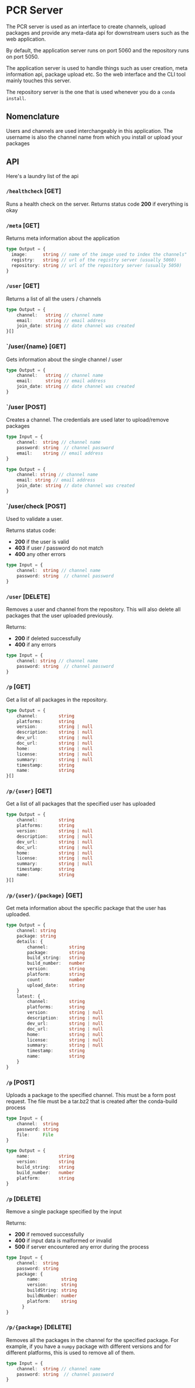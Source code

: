 PCR Server
==========

The PCR server is used as an interface to create channels, upload packages and
provide any meta-data api for downstream users such as the web application.

By default, the application server runs on port 5060 and the repository runs on
port 5050. 

The application server is used to handle things such as user creation, meta information api, package upload etc. So the web interface and the 
CLI tool mainly touches this server.

The repository server is the one that is used whenever you do a `conda install`. 

## Nomenclature

Users and channels are used interchangeably in this application. The username
is also the channel name from which you install or upload your packages

## API

Here's a laundry list of the api

### `/healthcheck` [GET]

Runs a health check on the server. Returns status code **200** if everything
is okay

### `/meta` [GET]

Returns meta information about the application

```typescript
type Output = {
  image:      string // name of the image used to index the channels"
  registry:   string // url of the registry server (usually 5060)
  repository: string // url of the repository server (usually 5050)
}
``` 

### `/user` [GET]

Returns a list of all the users / channels

```typescript
type Output = {
    channel:   string // channel name
    email:     string // email address 
    join_date: string // date channel was created
}[]
```

### `/user/{name} [GET]

Gets information about the single channel / user

```typescript
type Output = {
    channel:   string // channel name
    email:     string // email address 
    join_date: string // date channel was created
}
```

### `/user [POST]

Creates a channel. The credentials are used later to upload/remove packages

```typescript
type Input = {
    channel:  string // channel name
    password: string  // channel password
    email:    string // email address
}

type Output = {
    channel: string // channel name
    email: string // email address 
    join_date: string // date channel was created
}
```

### `/user/check [POST]

Used to validate a user. 

Returns status code:
  - **200** if the user is valid
  - **403** if user / password do not match
  - **400** any other errors

```typescript
type Input = {
    channel:  string // channel name
    password: string  // channel password
}
```

### `/user` [DELETE]

Removes a user and channel from the repository. This will also delete
all packages that the user uploaded previously.

Returns:
  - **200** if deleted successfully 
  - **400** if any errors 
  
```typescript
type Input = {
    channel: string // channel name
    password: string  // channel password
}
```

### `/p` [GET]

Get a list of all packages in the repository.

```typescript
type Output = {
    channel:        string
    platforms:      string
    version:        string | null
    description:    string | null
    dev_url:        string | null
    doc_url:        string | null
    home:           string | null
    license:        string | null
    summary:        string | null
    timestamp:      string
    name:           string
}[]
```

### `/p/{user}` [GET]

Get a list of all packages that the specified user has uploaded

```typescript
type Output = {
    channel:        string
    platforms:      string
    version:        string | null
    description:    string | null
    dev_url:        string | null
    doc_url:        string | null
    home:           string | null
    license:        string | null
    summary:        string | null
    timestamp:      string
    name:           string
}[]
```

### `/p/{user}/{package}` [GET]

Get meta information about the specific package that the user has uploaded.

```typescript
type Output = {
	channel: string
	package: string
	details: {
        channel:        string
        package:        string
        build_string:   string
        build_number:   number
        version:        string
        platform:       string
        count:          number
        upload_date:    string
    }   
	latest: {
        channel:        string
        platforms:      string
        version:        string | null
        description:    string | null
        dev_url:        string | null
        doc_url:        string | null
        home:           string | null
        license:        string | null
        summary:        string | null
        timestamp:      string
        name:           string
    }
}
```

### `/p` [POST]

Uploads a package to the specified channel. This must be a form post 
request. The file must be a tar.bz2 that is created after the conda-build
process

```typescript
type Input = {
    channel:  string
    password: string
    file:     File
}

type Output = {
    name:           string
    version:        string
    build_string:   string
    build_number:   number
    platform:       string
}
```

### `/p` [DELETE]

Remove a single package specified by the input

Returns:
  - **200** if removed successfully
  - **400** if input data is malformed or invalid
  - **500** if server encountered any error during the process
  
```typescript
type Input = {
    channel:  string
    password: string
    package: {
        name:        string
        version:     string
        buildString: string
        buildNumber: number
        platform:    string
      }
}
```

### `/p/{package}` [DELETE]

Removes all the packages in the channel for the specified package. 
For example, if you have a `numpy` package with different versions and
for different platforms, this is used to remove all of them.

```typescript
type Input = {
    channel:  string // channel name
    password: string  // channel password
}
```
